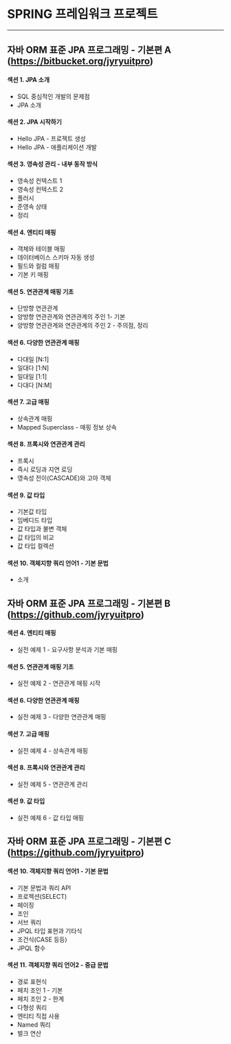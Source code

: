# **SPRING 프레임워크 프로젝트**
---
## **자바 ORM 표준 JPA 프로그래밍 - 기본편 A (https://bitbucket.org/jyryuitpro)**

#### 섹션 1. JPA 소개
- SQL 중심적인 개발의 문제점
- JPA 소개

#### 섹션 2. JPA 시작하기
- Hello JPA - 프로젝트 생성
- Hello JPA - 애플리케이션 개발

#### 섹션 3. 영속성 관리 - 내부 동작 방식
- 영속성 컨텍스트 1
- 영속성 컨텍스트 2
- 플러시
- 준영속 상태
- 정리

#### 섹션 4. 엔티티 매핑
- 객체와 테이블 매핑
- 데이터베이스 스키마 자동 생성
- 필드와 컬럼 매핑
- 기본 키 매핑

#### 섹션 5. 연관관계 매핑 기초
- 단방향 연관관계
- 양방향 연관관계와 연관관계의 주인 1- 기본
- 양방향 연관관계와 연관관계의 주인 2 - 주의점, 정리

#### 섹션 6. 다양한 연관관계 매핑
- 다대일 [N:1]
- 일대다 [1:N]
- 일대일 [1:1]
- 다대다 [N:M]

#### 섹션 7. 고급 매핑
- 상속관계 매핑
- Mapped Superclass - 매핑 정보 상속

#### 섹션 8. 프록시와 연관관계 관리
- 프록시
- 즉시 로딩과 지연 로딩
- 영속성 전이(CASCADE)와 고아 객체

#### 섹션 9. 값 타입
- 기본값 타입
- 임베디드 타입
- 값 타입과 불변 객체
- 값 타입의 비교
- 값 타입 컬렉션

#### 섹션 10. 객체지향 쿼리 언어1 - 기본 문법
- 소개

## 자바 ORM 표준 JPA 프로그래밍 - 기본편 B (https://github.com/jyryuitpro)

#### 섹션 4. 엔티티 매핑
- 실전 예제 1 - 요구사항 분석과 기본 매핑

#### 섹션 5. 연관관계 매핑 기초
- 실전 예제 2 - 연관관계 매핑 시작

#### 섹션 6. 다양한 연관관계 매핑
- 실전 예제 3 - 다양한 연관관계 매핑

#### 섹션 7. 고급 매핑
- 실전 예제 4 - 상속관계 매핑

#### 섹션 8. 프록시와 연관관계 관리
- 실전 예제 5 - 연관관계 관리

#### 섹션 9. 값 타입
- 실전 예제 6 - 값 타입 매핑

## 자바 ORM 표준 JPA 프로그래밍 - 기본편 C (https://github.com/jyryuitpro)

#### 섹션 10. 객체지향 쿼리 언어1 - 기본 문법
- 기본 문법과 쿼리 API
- 프로젝션(SELECT)
- 페이징
- 조인
- 서브 쿼리
- JPQL 타입 표현과 기타식
- 조건식(CASE 등등)
- JPQL 함수

#### 섹션 11. 객체지향 쿼리 언어2 - 중급 문법
- 경로 표현식
- 페치 조인 1 - 기본
- 페치 조인 2 - 한계
- 다형성 쿼리
- 엔티티 직접 사용
- Named 쿼리
- 벌크 연산
